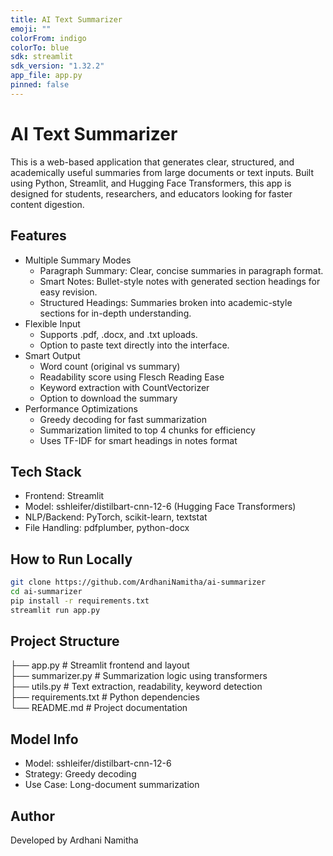 ```yaml
---
title: AI Text Summarizer
emoji: ""
colorFrom: indigo
colorTo: blue
sdk: streamlit
sdk_version: "1.32.2"
app_file: app.py
pinned: false
---
```


# AI Text Summarizer

This is a web-based application that generates clear, structured, and academically useful summaries from large documents or text inputs. Built using Python, Streamlit, and Hugging Face Transformers, this app is designed for students, researchers, and educators looking for faster content digestion.

## Features

- Multiple Summary Modes  
  - Paragraph Summary: Clear, concise summaries in paragraph format.  
  - Smart Notes: Bullet-style notes with generated section headings for easy revision.  
  - Structured Headings: Summaries broken into academic-style sections for in-depth understanding.  
- Flexible Input  
  - Supports .pdf, .docx, and .txt uploads.  
  - Option to paste text directly into the interface.  
- Smart Output  
  - Word count (original vs summary)  
  - Readability score using Flesch Reading Ease  
  - Keyword extraction with CountVectorizer  
  - Option to download the summary  
- Performance Optimizations  
  - Greedy decoding for fast summarization  
  - Summarization limited to top 4 chunks for efficiency  
  - Uses TF-IDF for smart headings in notes format

## Tech Stack

- Frontend: Streamlit  
- Model: sshleifer/distilbart-cnn-12-6 (Hugging Face Transformers)  
- NLP/Backend: PyTorch, scikit-learn, textstat  
- File Handling: pdfplumber, python-docx

## How to Run Locally

```bash
git clone https://github.com/ArdhaniNamitha/ai-summarizer
cd ai-summarizer
pip install -r requirements.txt
streamlit run app.py
```

## Project Structure

├── app.py               # Streamlit frontend and layout  
├── summarizer.py        # Summarization logic using transformers  
├── utils.py             # Text extraction, readability, keyword detection  
├── requirements.txt     # Python dependencies  
└── README.md            # Project documentation

## Model Info

- Model: sshleifer/distilbart-cnn-12-6  
- Strategy: Greedy decoding  
- Use Case: Long-document summarization

## Author

Developed by Ardhani Namitha
